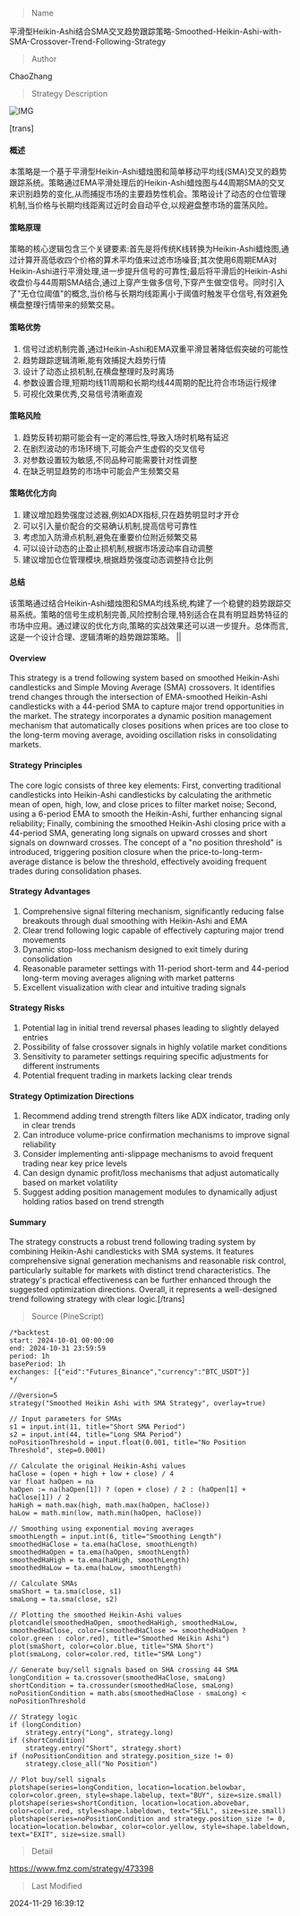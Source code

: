
> Name

平滑型Heikin-Ashi结合SMA交叉趋势跟踪策略-Smoothed-Heikin-Ashi-with-SMA-Crossover-Trend-Following-Strategy

> Author

ChaoZhang

> Strategy Description

![IMG](https://www.fmz.com/upload/asset/193f97464d9d7692d72.png)

[trans]
#### 概述
本策略是一个基于平滑型Heikin-Ashi蜡烛图和简单移动平均线(SMA)交叉的趋势跟踪系统。策略通过EMA平滑处理后的Heikin-Ashi蜡烛图与44周期SMA的交叉来识别趋势的变化,从而捕捉市场的主要趋势性机会。策略设计了动态的仓位管理机制,当价格与长期均线距离过近时会自动平仓,以规避盘整市场的震荡风险。

#### 策略原理
策略的核心逻辑包含三个关键要素:首先是将传统K线转换为Heikin-Ashi蜡烛图,通过计算开高低收四个价格的算术平均值来过滤市场噪音;其次使用6周期EMA对Heikin-Ashi进行平滑处理,进一步提升信号的可靠性;最后将平滑后的Heikin-Ashi收盘价与44周期SMA结合,通过上穿产生做多信号,下穿产生做空信号。同时引入了"无仓位阈值"的概念,当价格与长期均线距离小于阈值时触发平仓信号,有效避免横盘整理行情带来的频繁交易。

#### 策略优势
1. 信号过滤机制完善,通过Heikin-Ashi和EMA双重平滑显著降低假突破的可能性
2. 趋势跟踪逻辑清晰,能有效捕捉大趋势行情
3. 设计了动态止损机制,在横盘整理时及时离场
4. 参数设置合理,短期均线11周期和长期均线44周期的配比符合市场运行规律
5. 可视化效果优秀,交易信号清晰直观

#### 策略风险
1. 趋势反转初期可能会有一定的滞后性,导致入场时机略有延迟
2. 在剧烈波动的市场环境下,可能会产生虚假的交叉信号
3. 对参数设置较为敏感,不同品种可能需要针对性调整
4. 在缺乏明显趋势的市场中可能会产生频繁交易

#### 策略优化方向
1. 建议增加趋势强度过滤器,例如ADX指标,只在趋势明显时才开仓
2. 可以引入量价配合的交易确认机制,提高信号可靠性
3. 考虑加入防滑点机制,避免在重要价位附近频繁交易
4. 可以设计动态的止盈止损机制,根据市场波动率自动调整
5. 建议增加仓位管理模块,根据趋势强度动态调整持仓比例

#### 总结
该策略通过结合Heikin-Ashi蜡烛图和SMA均线系统,构建了一个稳健的趋势跟踪交易系统。策略的信号生成机制完善,风险控制合理,特别适合在具有明显趋势特征的市场中应用。通过建议的优化方向,策略的实战效果还可以进一步提升。总体而言,这是一个设计合理、逻辑清晰的趋势跟踪策略。 || 

#### Overview
This strategy is a trend following system based on smoothed Heikin-Ashi candlesticks and Simple Moving Average (SMA) crossovers. It identifies trend changes through the intersection of EMA-smoothed Heikin-Ashi candlesticks with a 44-period SMA to capture major trend opportunities in the market. The strategy incorporates a dynamic position management mechanism that automatically closes positions when prices are too close to the long-term moving average, avoiding oscillation risks in consolidating markets.

#### Strategy Principles
The core logic consists of three key elements: First, converting traditional candlesticks into Heikin-Ashi candlesticks by calculating the arithmetic mean of open, high, low, and close prices to filter market noise; Second, using a 6-period EMA to smooth the Heikin-Ashi, further enhancing signal reliability; Finally, combining the smoothed Heikin-Ashi closing price with a 44-period SMA, generating long signals on upward crosses and short signals on downward crosses. The concept of a "no position threshold" is introduced, triggering position closure when the price-to-long-term-average distance is below the threshold, effectively avoiding frequent trades during consolidation phases.

#### Strategy Advantages
1. Comprehensive signal filtering mechanism, significantly reducing false breakouts through dual smoothing with Heikin-Ashi and EMA
2. Clear trend following logic capable of effectively capturing major trend movements
3. Dynamic stop-loss mechanism designed to exit timely during consolidation
4. Reasonable parameter settings with 11-period short-term and 44-period long-term moving averages aligning with market patterns
5. Excellent visualization with clear and intuitive trading signals

#### Strategy Risks
1. Potential lag in initial trend reversal phases leading to slightly delayed entries
2. Possibility of false crossover signals in highly volatile market conditions
3. Sensitivity to parameter settings requiring specific adjustments for different instruments
4. Potential frequent trading in markets lacking clear trends

#### Strategy Optimization Directions
1. Recommend adding trend strength filters like ADX indicator, trading only in clear trends
2. Can introduce volume-price confirmation mechanisms to improve signal reliability
3. Consider implementing anti-slippage mechanisms to avoid frequent trading near key price levels
4. Can design dynamic profit/loss mechanisms that adjust automatically based on market volatility
5. Suggest adding position management modules to dynamically adjust holding ratios based on trend strength

#### Summary
The strategy constructs a robust trend following trading system by combining Heikin-Ashi candlesticks with SMA systems. It features comprehensive signal generation mechanisms and reasonable risk control, particularly suitable for markets with distinct trend characteristics. The strategy's practical effectiveness can be further enhanced through the suggested optimization directions. Overall, it represents a well-designed trend following strategy with clear logic.[/trans]



> Source (PineScript)

``` pinescript
/*backtest
start: 2024-10-01 00:00:00
end: 2024-10-31 23:59:59
period: 1h
basePeriod: 1h
exchanges: [{"eid":"Futures_Binance","currency":"BTC_USDT"}]
*/

//@version=5
strategy("Smoothed Heikin Ashi with SMA Strategy", overlay=true)

// Input parameters for SMAs
s1 = input.int(11, title="Short SMA Period")
s2 = input.int(44, title="Long SMA Period")
noPositionThreshold = input.float(0.001, title="No Position Threshold", step=0.0001)

// Calculate the original Heikin-Ashi values
haClose = (open + high + low + close) / 4
var float haOpen = na
haOpen := na(haOpen[1]) ? (open + close) / 2 : (haOpen[1] + haClose[1]) / 2
haHigh = math.max(high, math.max(haOpen, haClose))
haLow = math.min(low, math.min(haOpen, haClose))

// Smoothing using exponential moving averages
smoothLength = input.int(6, title="Smoothing Length")
smoothedHaClose = ta.ema(haClose, smoothLength)
smoothedHaOpen = ta.ema(haOpen, smoothLength)
smoothedHaHigh = ta.ema(haHigh, smoothLength)
smoothedHaLow = ta.ema(haLow, smoothLength)

// Calculate SMAs
smaShort = ta.sma(close, s1)
smaLong = ta.sma(close, s2)

// Plotting the smoothed Heikin-Ashi values
plotcandle(smoothedHaOpen, smoothedHaHigh, smoothedHaLow, smoothedHaClose, color=(smoothedHaClose >= smoothedHaOpen ? color.green : color.red), title="Smoothed Heikin Ashi")
plot(smaShort, color=color.blue, title="SMA Short")
plot(smaLong, color=color.red, title="SMA Long")

// Generate buy/sell signals based on SHA crossing 44 SMA
longCondition = ta.crossover(smoothedHaClose, smaLong)
shortCondition = ta.crossunder(smoothedHaClose, smaLong)
noPositionCondition = math.abs(smoothedHaClose - smaLong) < noPositionThreshold

// Strategy logic
if (longCondition)
    strategy.entry("Long", strategy.long)
if (shortCondition)
    strategy.entry("Short", strategy.short)
if (noPositionCondition and strategy.position_size != 0)
    strategy.close_all("No Position")

// Plot buy/sell signals
plotshape(series=longCondition, location=location.belowbar, color=color.green, style=shape.labelup, text="BUY", size=size.small)
plotshape(series=shortCondition, location=location.abovebar, color=color.red, style=shape.labeldown, text="SELL", size=size.small)
plotshape(series=noPositionCondition and strategy.position_size != 0, location=location.belowbar, color=color.yellow, style=shape.labeldown, text="EXIT", size=size.small)
```

> Detail

https://www.fmz.com/strategy/473398

> Last Modified

2024-11-29 16:39:12
